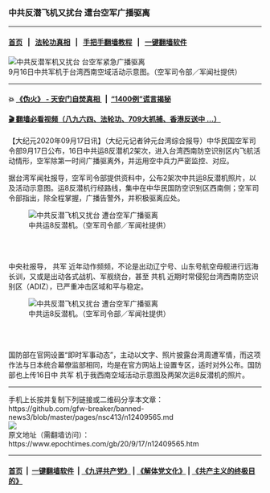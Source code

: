 ### 中共反潜飞机又扰台 遭台空军广播驱离
------------------------

#### [首页](https://github.com/gfw-breaker/banned-news3/blob/master/README.md) &nbsp;&nbsp;|&nbsp;&nbsp; [法轮功真相](https://github.com/begood0513/basic/blob/master/README.md)  &nbsp;&nbsp;|&nbsp;&nbsp; [手把手翻墙教程](https://github.com/gfw-breaker/guides/wiki)  &nbsp;&nbsp;|&nbsp;&nbsp; [一键翻墙软件](https://github.com/gfw-breaker/nogfw/blob/master/README.md)  



<div><img alt="中共反潜军机又扰台 台空军紧急广播驱离" class="attachment-djy_600_400 size-djy_600_400 wp-post-image" src="https://i.epochtimes.com/assets/uploads/2020/09/2009162245172378-600x400.jpg"/>
<div class="caption">
 9月16日中共军机于台湾西南空域活动示意图。（空军司令部／军闻社提供）
</div></div><hr/>

#### 💥 [《伪火》 - 天安门自焚真相 ](http://158.247.195.190:10000/videos/blog/weihuo.html)&nbsp; |&nbsp; [“1400例”谎言揭秘  ](http://158.247.195.190:10000/videos/blog/jiexi1400.html)

#### [ 🎬  翻墙必看视频（八九六四、法轮功、709大抓捕、香港反送中 ...）](https://github.com/gfw-breaker/links/blob/master/banned.md)

<div><p>
 【大纪元2020年09月17日讯】（大纪元记者钟元台湾综合报导）中华民国空军司令部9月17日公布，16日中共运8反潜机2架次，进入台湾西南防空识别区内飞航活动情形，空军除第一时间广播驱离外，并运用空中兵力严密监控、对应。
</p>
<p>
 据台湾军闻社报导，空军司令部提供资料中，公布2架次中共运8反潜机照片，以及活动示意图。运8反潜机行经路线，集中在中华民国防空识别区西南侧；空军司令部指出，除全程掌握，广播告警外，并积极驱离应处。
</p>
<figure class="wp-caption aligncenter" id="attachment_12409616" style="width: 600px">
 <ok href="https://i.epochtimes.com/assets/uploads/2020/09/2009162245232378.jpg">
  <img alt="中共反潜飞机又扰台 遭台空军广播驱离" class="size-large wp-image-12409616" src="https://i.epochtimes.com/assets/uploads/2020/09/2009162245232378-600x407.jpg" title="中共反潜飞机又扰台 遭台空军广播驱离"/>
 </ok>
 <br/><figcaption class="wp-caption-text">
  中共运8反潜机。（空军司令部／军闻社提供）
 </figcaption><br/>
</figure><br/>
<p>
 中央社报导，
 <ok href="https://www.epochtimes.com/gb/tag/%E5%85%B1%E5%86%9B.html">
  共军
 </ok>
 近年动作频频，不论是出动辽宁号、山东号航空母舰进行远海长训，又或是出动各式战机、军舰绕台，甚至
 <ok href="https://www.epochtimes.com/gb/tag/%E5%85%B1%E6%9C%BA.html">
  共机
 </ok>
 近期时常侵犯台湾西南防空识别区（ADIZ），已严重冲击区域和平与稳定。
</p>
<figure class="wp-caption aligncenter" id="attachment_12409618" style="width: 600px">
 <ok href="https://i.epochtimes.com/assets/uploads/2020/09/2009162245202378.jpg">
  <img alt="中共反潜飞机又扰台 遭台空军广播驱离" class="size-large wp-image-12409618" src="https://i.epochtimes.com/assets/uploads/2020/09/2009162245202378-600x404.jpg" title="中共反潜飞机又扰台 遭台空军广播驱离"/>
 </ok>
 <br/><figcaption class="wp-caption-text">
  中共运8反潜机。（空军司令部／军闻社提供）
 </figcaption><br/>
</figure><br/>
<p>
 国防部在官网设置“即时军事动态”，主动以文字、照片披露台湾周遭军情，而这项作法与日本统合幕僚监部相同，均是在官方网站上设置专区，适时对外公布。国防部也上传16日中
 <ok href="https://www.epochtimes.com/gb/tag/%E5%85%B1%E5%86%9B.html">
  共军
 </ok>
 机于我西南空域活动示意图及两架次运8反潜机的照片。
</p>
</div>
<hr/>
手机上长按并复制下列链接或二维码分享本文章：<br/>
https://github.com/gfw-breaker/banned-news3/blob/master/pages/nsc413/n12409565.md <br/>
<a href='https://github.com/gfw-breaker/banned-news3/blob/master/pages/nsc413/n12409565.md'><img src='https://github.com/gfw-breaker/banned-news3/blob/master/pages/nsc413/n12409565.md.png'/></a> <br/>
原文地址（需翻墙访问）：https://www.epochtimes.com/gb/20/9/17/n12409565.htm


------------------------
#### [首页](https://github.com/gfw-breaker/banned-news3/blob/master/README.md) &nbsp;|&nbsp; [一键翻墙软件](https://github.com/gfw-breaker/nogfw/blob/master/README.md) &nbsp;| [《九评共产党》](https://github.com/gfw-breaker/9ping.md/blob/master/README.md#九评之一评共产党是什么) | [《解体党文化》](https://github.com/gfw-breaker/jtdwh.md/blob/master/README.md) | [《共产主义的终极目的》](https://github.com/gfw-breaker/gczydzjmd.md/blob/master/README.md)


<img src='http://gfw-breaker.win/banned-news3/pages/nsc413/n12409565.md' width='0px' height='0px'/>